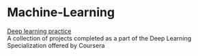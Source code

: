 # Machine-Learning
[Deep learning practice](https://github.com/kjkjindal/Machine-Learning/tree/master/Deep%20learning%20practice)  
A collection of projects completed as a part of the Deep Learning Specialization offered by Coursera
